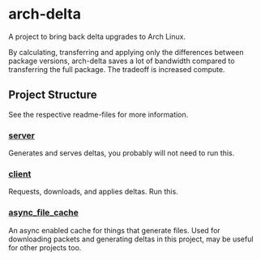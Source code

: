 # arch-delta
A project to bring back delta upgrades to Arch Linux.

By calculating, transferring and applying only the differences between package versions,
arch-delta saves a lot of bandwidth compared to transferring the full package.
The tradeoff is increased compute.

## Project Structure
See the respective readme-files for more information.
### [server](./server)
Generates and serves deltas, you probably will not need to run this.

### [client](./client)
Requests, downloads, and applies deltas. Run this.

### [async_file_cache](./async_file_cache)
An async enabled cache for things that generate files.
Used for downloading packets and generating deltas in this project,
may be useful for other projects too.
